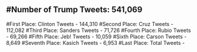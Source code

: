 #Number of Trump Tweets: 541,069
---
#First Place: Clinton Tweets - 144,310
#Second Place: Cruz Tweets - 112,082
#Third Place: Sanders Tweets - 71,726
#Fourth Place: Rubio Tweets - 69,266
#Fifth Place: Jeb! Tweets - 10,059
#Sixth Place: Carson Tweets - 8,649
#Seventh Place: Kasich Tweets - 6,953
#Last Place: Total Tweets -  
